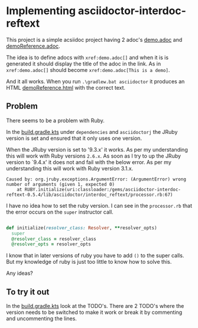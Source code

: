 # Implementing asciidoctor-interdoc-reftext

This project is a simple acsiidoc project having 2 adoc's [demo.adoc](demo.adoc)
and [demoReference.adoc](demoReference.adoc).

The idea is to define adocs with `xref:demo.adoc[]` and when it is is generated it should display the title of the adoc
in the link.
As in `xref:demo.adoc[]` should become `xref:demo.adoc[This is a demo]`.

And it all works. When you run `.\gradlew.bat asciidoctor` it produces an
HTML [demoReference.html](build/docs/asciidoc/demoReference.html) with the correct text.

## Problem

There seems to be a problem with Ruby.

In the [build.gradle.kts](build.gradle.kts) under `dependencies` and `asciidoctorj` the JRuby version is set and ensured
that it only uses one version.

When the JRuby version is set to '9.3.x' it works. As per my understanding this will work with Ruby versions `2.6.x`.
As soon as I try to up the JRuby version to `9.4.x' it does not and fail with the below error. As per my understanding
this will work with Ruby version 3.1.x.

```
Caused by: org.jruby.exceptions.ArgumentError: (ArgumentError) wrong number of arguments (given 1, expected 0)
	at RUBY.initialize(uri:classloader:/gems/asciidoctor-interdoc-reftext-0.5.4/lib/asciidoctor/interdoc_reftext/processor.rb:67)
```

I have no idea how to set the ruby version. I can see in the `processor.rb` that the error occurs on the `super`
instructor call.

```ruby

def initialize(resolver_class: Resolver, **resolver_opts)
  super
  @resolver_class = resolver_class
  @resolver_opts = resolver_opts
```

I know that in later versions of ruby you have to add `()` to the super calls. But my knowledge of ruby is just too
little to know how to solve this.

Any ideas?

## To try it out

In the [build.gradle.kts](build.gradle.kts) look at the TODO's. There are 2 TODO's where the version needs to be
switched to make it work or break it by commenting and uncommenting the lines.
